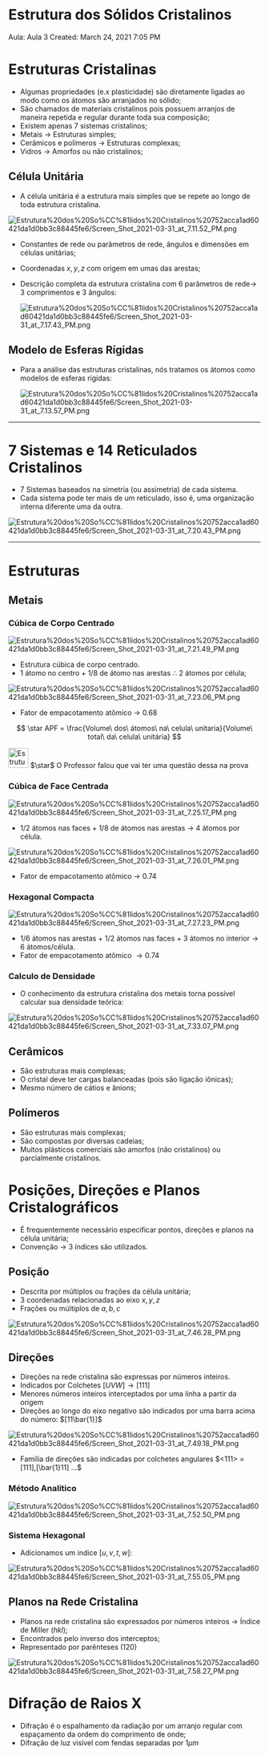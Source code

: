 # Estrutura dos Sólidos Cristalinos

Aula: Aula 3
Created: March 24, 2021 7:05 PM

# Estruturas Cristalinas

- Algumas propriedades (e.x plasticidade)  são diretamente ligadas ao modo como os átomos são arranjados no sólido;
- São chamados de materiais cristalinos pois possuem arranjos de maneira repetida e regular durante toda sua composição;
- Existem apenas $7$ sistemas cristalinos;
- Metais $\rightarrow$  Estruturas simples;
- Cerâmicos e polímeros $\rightarrow$  Estruturas complexas;
- Vidros $\rightarrow$  Amorfos ou não cristalinos;

## Célula Unitária

- A célula unitária é a estrutura mais simples que se repete ao longo de toda estrutura cristalina.

![Estrutura%20dos%20So%CC%81lidos%20Cristalinos%20752acca1ad60421da1d0bb3c88445fe6/Screen_Shot_2021-03-31_at_7.11.52_PM.png](Estrutura%20dos%20So%CC%81lidos%20Cristalinos%20752acca1ad60421da1d0bb3c88445fe6/Screen_Shot_2021-03-31_at_7.11.52_PM.png)

- Constantes de rede ou parâmetros de rede, ângulos e dimensões em células unitárias;
- Coordenadas $x, y, z$  com origem em umas das arestas;
- Descrição completa da estrutura cristalina com 6 parâmetros de rede$\rightarrow$ 3 comprimentos e 3 ângulos:
    
    ![Estrutura%20dos%20So%CC%81lidos%20Cristalinos%20752acca1ad60421da1d0bb3c88445fe6/Screen_Shot_2021-03-31_at_7.17.43_PM.png](Estrutura%20dos%20So%CC%81lidos%20Cristalinos%20752acca1ad60421da1d0bb3c88445fe6/Screen_Shot_2021-03-31_at_7.17.43_PM.png)
    

## Modelo de Esferas Rígidas

- Para a análise das estruturas cristalinas, nós tratamos os átomos como modelos de esferas rígidas:
    
    ![Estrutura%20dos%20So%CC%81lidos%20Cristalinos%20752acca1ad60421da1d0bb3c88445fe6/Screen_Shot_2021-03-31_at_7.13.57_PM.png](Estrutura%20dos%20So%CC%81lidos%20Cristalinos%20752acca1ad60421da1d0bb3c88445fe6/Screen_Shot_2021-03-31_at_7.13.57_PM.png)
    

---

# 7 Sistemas e 14 Reticulados Cristalinos

- 7 Sistemas baseados na simetria (ou assimetria) de cada sistema.
- Cada sistema pode ter mais de um reticulado, isso é, uma organização interna diferente uma da outra.
    
    

![Estrutura%20dos%20So%CC%81lidos%20Cristalinos%20752acca1ad60421da1d0bb3c88445fe6/Screen_Shot_2021-03-31_at_7.20.43_PM.png](Estrutura%20dos%20So%CC%81lidos%20Cristalinos%20752acca1ad60421da1d0bb3c88445fe6/Screen_Shot_2021-03-31_at_7.20.43_PM.png)

---

# Estruturas

## Metais

### Cúbica de Corpo Centrado

![Estrutura%20dos%20So%CC%81lidos%20Cristalinos%20752acca1ad60421da1d0bb3c88445fe6/Screen_Shot_2021-03-31_at_7.21.49_PM.png](Estrutura%20dos%20So%CC%81lidos%20Cristalinos%20752acca1ad60421da1d0bb3c88445fe6/Screen_Shot_2021-03-31_at_7.21.49_PM.png)

- Estrutura cúbica de corpo centrado.
- 1 átomo no centro + 1/8 de átomo nas arestas $\therefore$ 2 átomos por célula;

![Estrutura%20dos%20So%CC%81lidos%20Cristalinos%20752acca1ad60421da1d0bb3c88445fe6/Screen_Shot_2021-03-31_at_7.23.06_PM.png](Estrutura%20dos%20So%CC%81lidos%20Cristalinos%20752acca1ad60421da1d0bb3c88445fe6/Screen_Shot_2021-03-31_at_7.23.06_PM.png)

- Fator de empacotamento atômico $\rightarrow$ $0.68$

$$
\star APF = \frac{Volume\ dos\ átomos\ na\ celula\ unitaria}{Volume\ total\ da\ celula\ unitária}
$$

<aside>
<img src="Estrutura%20dos%20So%CC%81lidos%20Cristalinos%20752acca1ad60421da1d0bb3c88445fe6/sagiriBleh.png" alt="Estrutura%20dos%20So%CC%81lidos%20Cristalinos%20752acca1ad60421da1d0bb3c88445fe6/sagiriBleh.png" width="40px" /> $\star$ O Professor falou que vai ter uma questão dessa na prova

</aside>

### Cúbica de Face Centrada

![Estrutura%20dos%20So%CC%81lidos%20Cristalinos%20752acca1ad60421da1d0bb3c88445fe6/Screen_Shot_2021-03-31_at_7.25.17_PM.png](Estrutura%20dos%20So%CC%81lidos%20Cristalinos%20752acca1ad60421da1d0bb3c88445fe6/Screen_Shot_2021-03-31_at_7.25.17_PM.png)

- 1/2 átomos nas faces + 1/8 de átomos nas arestas $\rightarrow$ 4 átomos por célula.

![Estrutura%20dos%20So%CC%81lidos%20Cristalinos%20752acca1ad60421da1d0bb3c88445fe6/Screen_Shot_2021-03-31_at_7.26.01_PM.png](Estrutura%20dos%20So%CC%81lidos%20Cristalinos%20752acca1ad60421da1d0bb3c88445fe6/Screen_Shot_2021-03-31_at_7.26.01_PM.png)

- Fator de empacotamento atômico $\rightarrow$ $0.74$

### Hexagonal Compacta

![Estrutura%20dos%20So%CC%81lidos%20Cristalinos%20752acca1ad60421da1d0bb3c88445fe6/Screen_Shot_2021-03-31_at_7.27.23_PM.png](Estrutura%20dos%20So%CC%81lidos%20Cristalinos%20752acca1ad60421da1d0bb3c88445fe6/Screen_Shot_2021-03-31_at_7.27.23_PM.png)

- 1/6 átomos nas arestas + 1/2 átomos nas faces + 3 átomos no interior $\rightarrow$ 6 átomos/célula.
- Fator de empacotamento atômico $\rightarrow 0.74$

### Calculo de Densidade

- O conhecimento da estrutura cristalina dos metais torna possível calcular sua densidade teórica:

![Estrutura%20dos%20So%CC%81lidos%20Cristalinos%20752acca1ad60421da1d0bb3c88445fe6/Screen_Shot_2021-03-31_at_7.33.07_PM.png](Estrutura%20dos%20So%CC%81lidos%20Cristalinos%20752acca1ad60421da1d0bb3c88445fe6/Screen_Shot_2021-03-31_at_7.33.07_PM.png)

## Cerâmicos

- São estruturas mais complexas;
- O cristal deve ter cargas balanceadas (pois são ligação iônicas);
- Mesmo número de cátios e ânions;

## Polímeros

- São estruturas mais complexas;
- São compostas por diversas cadeias;
- Muitos plásticos comerciais são amorfos (não cristalinos) ou parcialmente cristalinos.

# Posições, Direções e Planos Cristalográficos

- É frequentemente necessário especificar pontos, direções e planos na célula unitária;
- Convenção $\rightarrow$ $3$ índices são utilizados.

## Posição

- Descrita por múltiplos ou frações da célula unitária;
- 3 coordenadas relacionadas ao eixo $x,y,z$
- Frações ou múltiplos de $a, b,c$

![Estrutura%20dos%20So%CC%81lidos%20Cristalinos%20752acca1ad60421da1d0bb3c88445fe6/Screen_Shot_2021-03-31_at_7.46.28_PM.png](Estrutura%20dos%20So%CC%81lidos%20Cristalinos%20752acca1ad60421da1d0bb3c88445fe6/Screen_Shot_2021-03-31_at_7.46.28_PM.png)

## Direções

- Direções na rede cristalina são expressas por números inteiros.
- Indicados por Colchetes $[UVW] \rightarrow [111]$
- Menores números inteiros interceptados por uma linha a partir da origem
- Direções ao longo do eixo negativo são indicados por uma barra acima do número: $[11\bar{1}]$

![Estrutura%20dos%20So%CC%81lidos%20Cristalinos%20752acca1ad60421da1d0bb3c88445fe6/Screen_Shot_2021-03-31_at_7.49.18_PM.png](Estrutura%20dos%20So%CC%81lidos%20Cristalinos%20752acca1ad60421da1d0bb3c88445fe6/Screen_Shot_2021-03-31_at_7.49.18_PM.png)

- Família de direções são indicadas por colchetes angulares $<111> = [111],[\bar{1}11] ...$

### Método Analitico

![Estrutura%20dos%20So%CC%81lidos%20Cristalinos%20752acca1ad60421da1d0bb3c88445fe6/Screen_Shot_2021-03-31_at_7.52.50_PM.png](Estrutura%20dos%20So%CC%81lidos%20Cristalinos%20752acca1ad60421da1d0bb3c88445fe6/Screen_Shot_2021-03-31_at_7.52.50_PM.png)

### Sistema Hexagonal

- Adicionamos um indice $[u,v,t,w]$:

![Estrutura%20dos%20So%CC%81lidos%20Cristalinos%20752acca1ad60421da1d0bb3c88445fe6/Screen_Shot_2021-03-31_at_7.55.05_PM.png](Estrutura%20dos%20So%CC%81lidos%20Cristalinos%20752acca1ad60421da1d0bb3c88445fe6/Screen_Shot_2021-03-31_at_7.55.05_PM.png)

## Planos na Rede Cristalina

- Planos na rede cristalina são expressados por números inteiros $\rightarrow$ Índice de Miller $(hkl)$;
- Encontrados pelo inverso dos interceptos;
- Representado por parênteses $(120)$

![Estrutura%20dos%20So%CC%81lidos%20Cristalinos%20752acca1ad60421da1d0bb3c88445fe6/Screen_Shot_2021-03-31_at_7.58.27_PM.png](Estrutura%20dos%20So%CC%81lidos%20Cristalinos%20752acca1ad60421da1d0bb3c88445fe6/Screen_Shot_2021-03-31_at_7.58.27_PM.png)

# Difração de Raios X

- Difração é o espalhamento da radiação por um arranjo regular com espaçamento da ordem do comprimento de onde;
- Difração de luz visível com fendas separadas por $1\mu m$